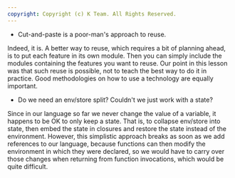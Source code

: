 ```yaml
---
copyright: Copyright (c) K Team. All Rights Reserved.
---
```


* Cut-and-paste is a poor-man's approach to reuse.

Indeed, it is.  A better way to reuse, which requires a bit of planning ahead,
is to put each feature in its own module.  Then you can simply include the
modules containing the features you want to reuse.  Our point in this lesson
was that such reuse is possible, not to teach the best way to do it in
practice.  Good methodologies on how to use a technology are equally important.

* Do we need an env/store split?  Couldn't we just work with a state?

Since in our language so far we never change the value of a variable, it
happens to be OK to only keep a state.  That is, to collapse env/store into
state, then embed the state in closures and restore the state instead of the
environment.  However, this simplistic approach breaks as soon as we add
references to our language, because functions can then modify the environment
in which they were declared, so we would have to carry over those changes when
returning from function invocations, which would be quite difficult.
